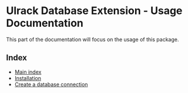 # Ulrack Database Extension - Usage Documentation

This part of the documentation will focus on the usage of this package.

## Index

- [Main index](../index.md)
- [Installation](installation.md)
- [Create a database connection](create-a-database-connection.md)